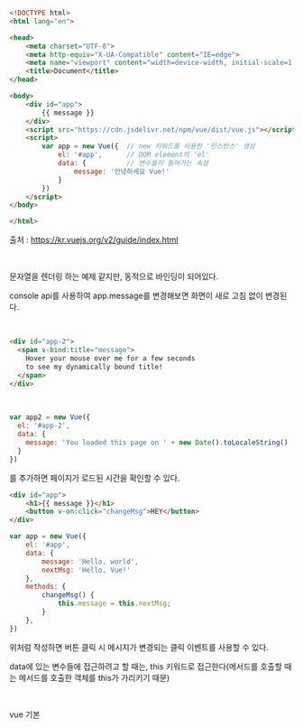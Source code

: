```html
<!DOCTYPE html>
<html lang="en">

<head>
    <meta charset="UTF-8">
    <meta http-equiv="X-UA-Compatible" content="IE=edge">
    <meta name="viewport" content="width=device-width, initial-scale=1.0">
    <title>Document</title>
</head>

<body>
    <div id="app">
        {{ message }}
    </div>
    <script src="https://cdn.jsdelivr.net/npm/vue/dist/vue.js"></script>
    <script>
        var app = new Vue({  // new 키워드를 사용한 '인스턴스' 생성
            el: '#app',      // DOM element의 'el'
            data: {          // 변수들이 들어가는 속성
                message: '안녕하세요 Vue!'
            }
        })
    </script>
</body>

</html>
```

출처 : https://kr.vuejs.org/v2/guide/index.html

<br>

문자열을 렌더링 하는 예제 같지만, 동적으로 바인딩이 되어있다.

console api를 사용하여 app.message를 변경해보면 화면이 새로 고침 없이 변경된다.

<br>

```html
<div id="app-2">
  <span v-bind:title="message">
    Hover your mouse over me for a few seconds
    to see my dynamically bound title!
  </span>
</div>
```

<br>

```js
var app2 = new Vue({
  el: '#app-2',
  data: {
    message: 'You loaded this page on ' + new Date().toLocaleString()
  }
})
```

를 추가하면 페이지가 로드된 시간을 확인할 수 있다.

```html
<div id="app">
    <h1>{{ message }}</h1>
    <button v-on:click="changeMsg">HEY</button>
</div>
```

```js
var app = new Vue({
    el: '#app',
    data: {
        message: 'Hello, world',
        nextMsg: 'Hello, Vue!'
    },
    methods: {
        changeMsg() {
            this.message = this.nextMsg;
        }
    },
})
```

위처럼 작성하면 버튼 클릭 시 메시지가 변경되는 클릭 이벤트를 사용할 수 있다.

data에 있는 변수들에 접근하려고 할 때는, this 키워드로 접근한다(메서드를 호출할 때는 메서드를 호출한 객체를 this가 가리키기 때문)

<br>

vue 기본

